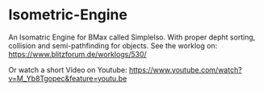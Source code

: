 # Isometric-Engine

An Isomatric Engine for BMax called SimpleIso. With proper depht sorting, collision and semi-pathfinding for objects. See the worklog on: https://www.blitzforum.de/worklogs/530/

Or watch a short Video on Youtube: https://www.youtube.com/watch?v=M_Yb8Tgopec&feature=youtu.be
